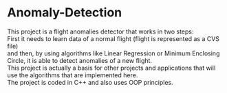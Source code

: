 # Anomaly-Detection

This project is a flight anomalies detector that works in two steps: <br />
First it needs to learn data of a normal flight (flight is represented as a CVS file) <br /> 
and then, by using algorithms like Linear Regression or Minimum Enclosing Circle, it is able to detect anomalies of a new flight. <br />
This project is actually a basis for other projects and applications that will use the algorithms that are implemented here. <br />
The project is coded in C++ and also uses OOP principles.
